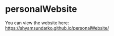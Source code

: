 # personalWebsite


You can view the website here: https://shyamsundarko.github.io/personalWebsite/
